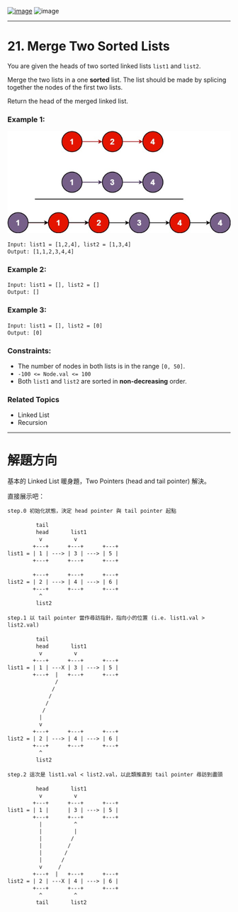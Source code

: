 [![image](https://img.shields.io/badge/Leetcode-Link-blue?logo=leetcode)](https://leetcode.com/problems/merge-two-sorted-lists/)
![image](https://img.shields.io/badge/Difficulty-Easy-green)

---

# 21. Merge Two Sorted Lists

You are given the heads of two sorted linked lists `list1` and `list2`.

Merge the two lists in a one **sorted** list. The list should be made by splicing together the nodes of the first two lists.

Return the head of the merged linked list.

### Example 1:

![image](./image/merge_ex1.jpeg)

```
Input: list1 = [1,2,4], list2 = [1,3,4]
Output: [1,1,2,3,4,4]
```

### Example 2:

```
Input: list1 = [], list2 = []
Output: []
```

### Example 3:

```
Input: list1 = [], list2 = [0]
Output: [0]
```

### Constraints:

- The number of nodes in both lists is in the range `[0, 50]`.
- `-100 <= Node.val <= 100`
- Both `list1` and `list2` are sorted in **non-decreasing** order.

### Related Topics

- Linked List
- Recursion
  
---

# 解題方向

基本的 Linked List 暖身題，Two Pointers (head and tail pointer) 解決。

直接展示吧：

```
step.0 初始化狀態，決定 head pointer 與 tail pointer 起點

         tail
         head       list1
          v          v
        +---+      +---+      +---+
list1 = | 1 | ---> | 3 | ---> | 5 |
        +---+      +---+      +---+

        +---+      +---+      +---+
list2 = | 2 | ---> | 4 | ---> | 6 |
        +---+      +---+      +---+
          ^
         list2

step.1 以 tail pointer 當作尋訪指針，指向小的位置 (i.e. list1.val > list2.val)

         tail
         head       list1
          v          v
        +---+      +---+      +---+
list1 = | 1 | ---X | 3 | ---> | 5 |
        +---+  |   +---+      +---+
               /
              /
             /
            /
           /
          |
          v
        +---+      +---+      +---+
list2 = | 2 | ---> | 4 | ---> | 6 |
        +---+      +---+      +---+
          ^
         list2

step.2 這次是 list1.val < list2.val，以此類推直到 tail pointer 尋訪到盡頭

         head       list1
          v          v
        +---+      +---+      +---+
list1 = | 1 |      | 3 | ---> | 5 |
        +---+      +---+      +---+
          |          ^
          |          |
          |         /
          |        /
          |       /
          |      /
          v     /
        +---+  |   +---+      +---+
list2 = | 2 | ---X | 4 | ---> | 6 |
        +---+      +---+      +---+
          ^          ^
         tail       list2
```